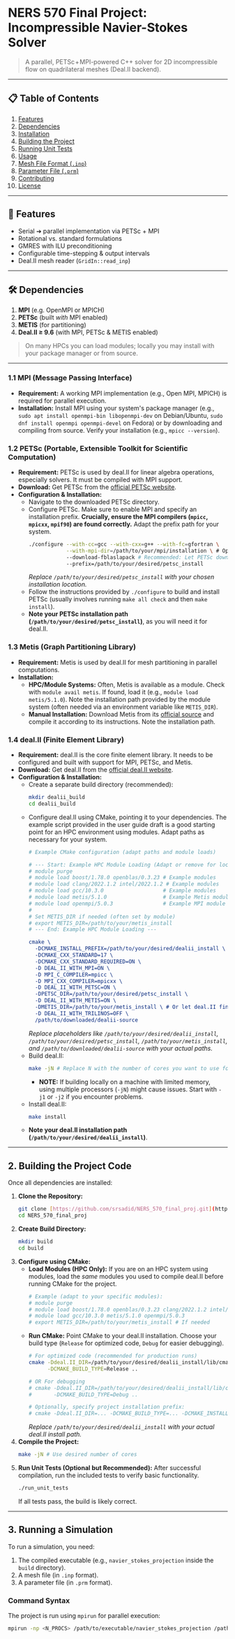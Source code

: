 # NERS 570 Final Project: Incompressible Navier-Stokes Solver

> A parallel, PETSc + MPI-powered C++ solver for 2D incompressible flow on quadrilateral meshes (Deal.II backend).

---

## 📋 Table of Contents

1. [Features](#-features)  
2. [Dependencies](#-dependencies)  
3. [Installation](#-installation)  
4. [Building the Project](#-building-the-project)  
5. [Running Unit Tests](#-running-unit-tests)  
6. [Usage](#-usage)  
7. [Mesh File Format (`.inp`)](#-mesh-file-format-inp)  
8. [Parameter File (`.prm`)](#-parameter-file-prm)  
9. [Contributing](#-contributing)  
10. [License](#-license)  

---

## 🔧 Features

- Serial ➔ parallel implementation via PETSc + MPI  
- Rotational vs. standard formulations  
- GMRES with ILU preconditioning  
- Configurable time-stepping & output intervals  
- Deal.II mesh reader (`GridIn::read_inp`)  

---

## 🛠 Dependencies

1. **MPI** (e.g. OpenMPI or MPICH)  
2. **PETSc** (built _with_ MPI enabled)  
3. **METIS** (for partitioning)  
4. **Deal.II ≥ 9.6** (with MPI, PETSc & METIS enabled)

> On many HPCs you can load modules; locally you may install with your package manager or from source.

---


### 1.1 MPI (Message Passing Interface)

* **Requirement:** A working MPI implementation (e.g., Open MPI, MPICH) is required for parallel execution.
* **Installation:** Install MPI using your system's package manager (e.g., `sudo apt install openmpi-bin libopenmpi-dev` on Debian/Ubuntu, `sudo dnf install openmpi openmpi-devel` on Fedora) or by downloading and compiling from source. Verify your installation (e.g., `mpicc --version`).

### 1.2 PETSc (Portable, Extensible Toolkit for Scientific Computation)

* **Requirement:** PETSc is used by deal.II for linear algebra operations, especially solvers. It must be compiled with MPI support.
* **Download:** Get PETSc from the [official PETSc website](https://petsc.org/download/).
* **Configuration & Installation:**
    * Navigate to the downloaded PETSc directory.
    * Configure PETSc. Make sure to enable MPI and specify an installation prefix. **Crucially, ensure the MPI compilers (`mpicc`, `mpicxx`, `mpif90`) are found correctly.** Adapt the prefix path for your system.
        ```bash
        ./configure --with-cc=gcc --with-cxx=g++ --with-fc=gfortran \
                    --with-mpi-dir=/path/to/your/mpi/installation \ # Optional: Helps PETSc find MPI if needed
                    --download-fblaslapack # Recommended: Let PETSc download its own BLAS/LAPACK
                    --prefix=/path/to/your/desired/petsc_install
        ```
        *Replace `/path/to/your/desired/petsc_install` with your chosen installation location.*
    * Follow the instructions provided by `./configure` to build and install PETSc (usually involves running `make all check` and then `make install`).
    * **Note your PETSc installation path (`/path/to/your/desired/petsc_install`)**, as you will need it for deal.II.

### 1.3 Metis (Graph Partitioning Library)

* **Requirement:** Metis is used by deal.II for mesh partitioning in parallel computations.
* **Installation:**
    * **HPC/Module Systems:** Often, Metis is available as a module. Check with `module avail metis`. If found, load it (e.g., `module load metis/5.1.0`). Note the installation path provided by the module system (often needed via an environment variable like `METIS_DIR`).
    * **Manual Installation:** Download Metis from its [official source](http://glaros.dtc.umn.edu/gkhome/metis/metis/download) and compile it according to its instructions. Note the installation path.

### 1.4 deal.II (Finite Element Library)

* **Requirement:** deal.II is the core finite element library. It needs to be configured and built with support for MPI, PETSc, and Metis.
* **Download:** Get deal.II from the [official deal.II website](https://www.dealii.org/).
* **Configuration & Installation:**
    * Create a separate build directory (recommended):
        ```bash
        mkdir dealii_build
        cd dealii_build
        ```
    * Configure deal.II using CMake, pointing it to your dependencies. The example script provided in the user guide draft is a good starting point for an HPC environment using modules. Adapt paths as necessary for your system.
        ```cmake
        # Example CMake configuration (adapt paths and module loads)

        # --- Start: Example HPC Module Loading (Adapt or remove for local install) ---
        # module purge
        # module load boost/1.78.0 openblas/0.3.23 # Example modules
        # module load clang/2022.1.2 intel/2022.1.2 # Example modules
        # module load gcc/10.3.0                   # Example modules
        # module load metis/5.1.0                  # Example Metis module
        # module load openmpi/5.0.3                # Example MPI module
        #
        # Set METIS_DIR if needed (often set by module)
        # export METIS_DIR=/path/to/your/metis_install
        # --- End: Example HPC Module Loading ---

        cmake \
          -DCMAKE_INSTALL_PREFIX=/path/to/your/desired/dealii_install \
          -DCMAKE_CXX_STANDARD=17 \
          -DCMAKE_CXX_STANDARD_REQUIRED=ON \
          -D DEAL_II_WITH_MPI=ON \
          -D MPI_C_COMPILER=mpicc \
          -D MPI_CXX_COMPILER=mpicxx \
          -D DEAL_II_WITH_PETSC=ON \
          -DPETSC_DIR=/path/to/your/desired/petsc_install \
          -D DEAL_II_WITH_METIS=ON \
          -DMETIS_DIR=/path/to/your/metis_install \ # Or let deal.II find it via module path
          -D DEAL_II_WITH_TRILINOS=OFF \
          /path/to/downloaded/dealii-source
        ```
        *Replace placeholders like `/path/to/your/desired/dealii_install`, `/path/to/your/desired/petsc_install`, `/path/to/your/metis_install`, and `/path/to/downloaded/dealii-source` with your actual paths.*
    * Build deal.II:
        ```bash
        make -jN # Replace N with the number of cores you want to use for compilation
        ```
        * **NOTE:** If building locally on a machine with limited memory, using multiple processors (`-jN`) might cause issues. Start with `-j1` or `-j2` if you encounter problems.
    * Install deal.II:
        ```bash
        make install
        ```
    * **Note your deal.II installation path (`/path/to/your/desired/dealii_install`)**.

---

## 2. Building the Project Code

Once all dependencies are installed:

1.  **Clone the Repository:**
    ```bash
    git clone [https://github.com/srsadid/NERS_570_final_proj.git](https://github.com/srsadid/NERS_570_final_proj.git)
    cd NERS_570_final_proj
    ```
2.  **Create Build Directory:**
    ```bash
    mkdir build
    cd build
    ```
3.  **Configure using CMake:**
    * **Load Modules (HPC Only):** If you are on an HPC system using modules, load the *same* modules you used to compile deal.II before running CMake for the project.
        ```bash
        # Example (adapt to your specific modules):
        # module purge
        # module load boost/1.78.0 openblas/0.3.23 clang/2022.1.2 intel/2022.1.2
        # module load gcc/10.3.0 metis/5.1.0 openmpi/5.0.3
        # export METIS_DIR=/path/to/your/metis_install # If needed
        ```
    * **Run CMake:** Point CMake to your deal.II installation. Choose your build type (`Release` for optimized code, `Debug` for easier debugging).
        ```bash
        # For optimized code (recommended for production runs)
        cmake -Ddeal.II_DIR=/path/to/your/desired/dealii_install/lib/cmake/deal.II \
              -DCMAKE_BUILD_TYPE=Release ..

        # OR For debugging
        # cmake -Ddeal.II_DIR=/path/to/your/desired/dealii_install/lib/cmake/deal.II \
        #       -DCMAKE_BUILD_TYPE=Debug ..

        # Optionally, specify project installation prefix:
        # cmake -Ddeal.II_DIR=... -DCMAKE_BUILD_TYPE=... -DCMAKE_INSTALL_PREFIX=/your/project/install/path ..
        ```
        *Replace `/path/to/your/desired/dealii_install` with your actual deal.II install path.*
4.  **Compile the Project:**
    ```bash
    make -jN # Use desired number of cores
    ```
5.  **Run Unit Tests (Optional but Recommended):**
    After successful compilation, run the included tests to verify basic functionality.
    ```bash
    ./run_unit_tests
    ```
    If all tests pass, the build is likely correct.

---

## 3. Running a Simulation

To run a simulation, you need:

1.  The compiled executable (e.g., `navier_stokes_projection` inside the `build` directory).
2.  A mesh file (in `.inp` format).
3.  A parameter file (in `.prm` format).

### Command Syntax

The project is run using `mpirun` for parallel execution:

```bash
mpirun -np <N_PROCS> /path/to/executable/navier_stokes_projection /path/to/parameter-file.prm
```

